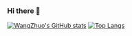 ### Hi there 👋
[![WangZhuo's GitHub stats](https://readme-stats-virid.vercel.app/api?username=WangZhuo2015&count_private=true)](https://github.com/anuraghazra/github-readme-stats)
[![Top Langs](https://readme-stats-virid.vercel.app/api/top-langs/?username=WangZhuo2015&hide=JavaScript)](https://github.com/anuraghazra/github-readme-stats)
<!--
**WangZhuo2015/WangZhuo2015** is a ✨ _special_ ✨ repository because its `README.md` (this file) appears on your GitHub profile.

Here are some ideas to get you started:

- 🔭 I’m currently working on ...
- 🌱 I’m currently learning ...
- 👯 I’m looking to collaborate on ...
- 🤔 I’m looking for help with ...
- 💬 Ask me about ...
- 📫 How to reach me: ...
- 😄 Pronouns: ...
- ⚡ Fun fact: ...
-->
